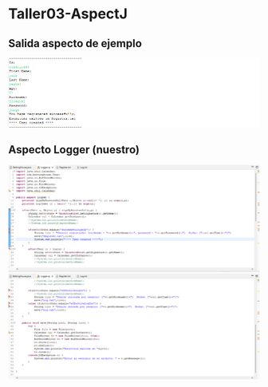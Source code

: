 # Taller03-AspectJ
## Salida aspecto de ejemplo
![img01](screenshoots/SalidaAspectEjemplo.png)
## Aspecto Logger (nuestro)
![img02](screenshoots/AspectPart01.png)
![img03](screenshoots/AspectPart02.png)

